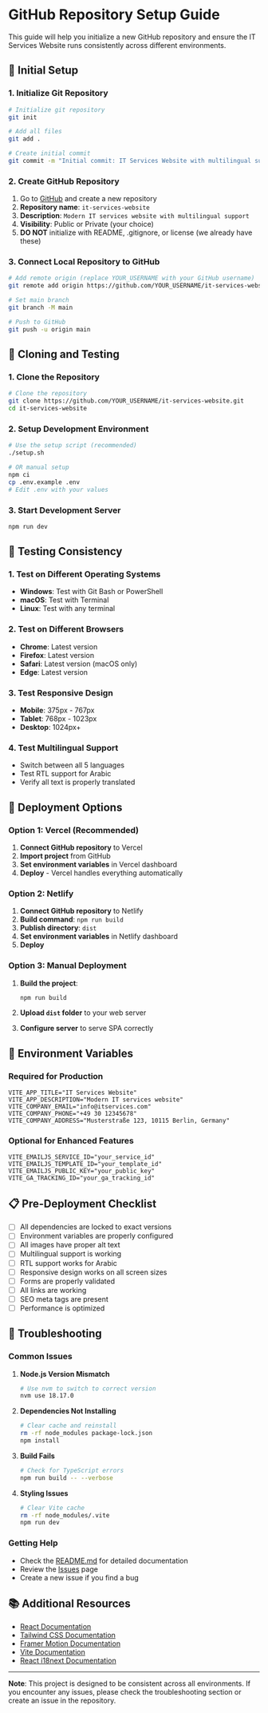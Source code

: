 # GitHub Repository Setup Guide

This guide will help you initialize a new GitHub repository and ensure the IT Services Website runs consistently across different environments.

## 🚀 Initial Setup

### 1. Initialize Git Repository

```bash
# Initialize git repository
git init

# Add all files
git add .

# Create initial commit
git commit -m "Initial commit: IT Services Website with multilingual support"
```

### 2. Create GitHub Repository

1. Go to [GitHub](https://github.com) and create a new repository
2. **Repository name**: `it-services-website`
3. **Description**: `Modern IT services website with multilingual support`
4. **Visibility**: Public or Private (your choice)
5. **DO NOT** initialize with README, .gitignore, or license (we already have these)

### 3. Connect Local Repository to GitHub

```bash
# Add remote origin (replace YOUR_USERNAME with your GitHub username)
git remote add origin https://github.com/YOUR_USERNAME/it-services-website.git

# Set main branch
git branch -M main

# Push to GitHub
git push -u origin main
```

## 🔄 Cloning and Testing

### 1. Clone the Repository

```bash
# Clone the repository
git clone https://github.com/YOUR_USERNAME/it-services-website.git
cd it-services-website
```

### 2. Setup Development Environment

```bash
# Use the setup script (recommended)
./setup.sh

# OR manual setup
npm ci
cp .env.example .env
# Edit .env with your values
```

### 3. Start Development Server

```bash
npm run dev
```

## 🧪 Testing Consistency

### 1. Test on Different Operating Systems

- **Windows**: Test with Git Bash or PowerShell
- **macOS**: Test with Terminal
- **Linux**: Test with any terminal

### 2. Test on Different Browsers

- **Chrome**: Latest version
- **Firefox**: Latest version
- **Safari**: Latest version (macOS only)
- **Edge**: Latest version

### 3. Test Responsive Design

- **Mobile**: 375px - 767px
- **Tablet**: 768px - 1023px
- **Desktop**: 1024px+

### 4. Test Multilingual Support

- Switch between all 5 languages
- Test RTL support for Arabic
- Verify all text is properly translated

## 🚀 Deployment Options

### Option 1: Vercel (Recommended)

1. **Connect GitHub repository** to Vercel
2. **Import project** from GitHub
3. **Set environment variables** in Vercel dashboard
4. **Deploy** - Vercel handles everything automatically

### Option 2: Netlify

1. **Connect GitHub repository** to Netlify
2. **Build command**: `npm run build`
3. **Publish directory**: `dist`
4. **Set environment variables** in Netlify dashboard
5. **Deploy**

### Option 3: Manual Deployment

1. **Build the project**:
   ```bash
   npm run build
   ```

2. **Upload `dist` folder** to your web server
3. **Configure server** to serve SPA correctly

## 🔧 Environment Variables

### Required for Production

```env
VITE_APP_TITLE="IT Services Website"
VITE_APP_DESCRIPTION="Modern IT services website"
VITE_COMPANY_EMAIL="info@itservices.com"
VITE_COMPANY_PHONE="+49 30 12345678"
VITE_COMPANY_ADDRESS="Musterstraße 123, 10115 Berlin, Germany"
```

### Optional for Enhanced Features

```env
VITE_EMAILJS_SERVICE_ID="your_service_id"
VITE_EMAILJS_TEMPLATE_ID="your_template_id"
VITE_EMAILJS_PUBLIC_KEY="your_public_key"
VITE_GA_TRACKING_ID="your_ga_tracking_id"
```

## 📋 Pre-Deployment Checklist

- [ ] All dependencies are locked to exact versions
- [ ] Environment variables are properly configured
- [ ] All images have proper alt text
- [ ] Multilingual support is working
- [ ] RTL support works for Arabic
- [ ] Responsive design works on all screen sizes
- [ ] Forms are properly validated
- [ ] All links are working
- [ ] SEO meta tags are present
- [ ] Performance is optimized

## 🐛 Troubleshooting

### Common Issues

1. **Node.js Version Mismatch**
   ```bash
   # Use nvm to switch to correct version
   nvm use 18.17.0
   ```

2. **Dependencies Not Installing**
   ```bash
   # Clear cache and reinstall
   rm -rf node_modules package-lock.json
   npm install
   ```

3. **Build Fails**
   ```bash
   # Check for TypeScript errors
   npm run build -- --verbose
   ```

4. **Styling Issues**
   ```bash
   # Clear Vite cache
   rm -rf node_modules/.vite
   npm run dev
   ```

### Getting Help

- Check the [README.md](README.md) for detailed documentation
- Review the [Issues](https://github.com/YOUR_USERNAME/it-services-website/issues) page
- Create a new issue if you find a bug

## 📚 Additional Resources

- [React Documentation](https://reactjs.org/docs)
- [Tailwind CSS Documentation](https://tailwindcss.com/docs)
- [Framer Motion Documentation](https://www.framer.com/motion/)
- [Vite Documentation](https://vitejs.dev/guide/)
- [React i18next Documentation](https://react.i18next.com/)

---

**Note**: This project is designed to be consistent across all environments. If you encounter any issues, please check the troubleshooting section or create an issue in the repository.
